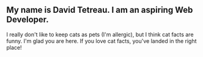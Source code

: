 
## My name is David Tetreau. I am an aspiring Web Developer.

I really don't like to keep cats as pets (I'm allergic), but I think cat facts are funny. I'm glad you are here. If you love cat facts, you've landed in the right place!

